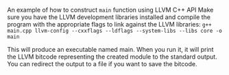 An example of how to construct `main` function using LLVM C++ API 
Make sure you have the LLVM development libraries installed and compile the program with the appropriate flags to link against the LLVM libraries:
`g++ main.cpp llvm-config --cxxflags --ldflags --system-libs --libs core -o main`

This will produce an executable named main. When you run it, it will print the LLVM bitcode representing the created module to the standard output. You can redirect the output to a file if you want to save the bitcode.
